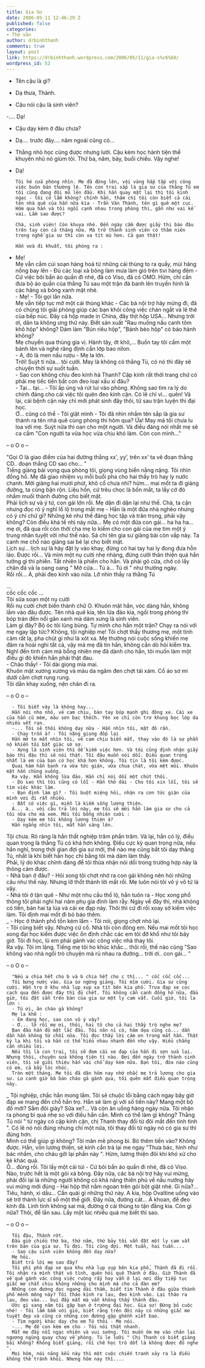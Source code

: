 ```yaml
---
title: Gia Sư
date: 2006-05-11 12:46:29 Z
published: false
categories:
- Thơ văn
author: drbinhthanh
comments: true
layout: post
link: https://drbinhthanh.wordpress.com/2006/05/11/gia-s%c6%b0/
wordpress_id: 52
---
```


- Tên cậu là gì?  
- Dạ thưa, Thành.

- Cậu nói cậu là sinh viên?

-.... Dạ!

- Cậu dạy kèm ở đâu chưa?

- Dạ.... trước đây.... năm ngoái cũng có...

- Thằng nhỏ học cũng được nhưng lười. Cậu kèm học hành tiện thể khuyên nhủ nó giùm tôi. Thứ ba, năm, bảy, buổi chiều. Vậy nghe!

- Dạ!

      Tôi hé cửa phòng nhìn. Mẹ đã đứng lên, vội vàng hấp tấp với công việc buôn bán thường lệ. Tên con trai sắp là gia sư của thằng Tú em tôi cũng đang đội mũ lên đầu. Khi hắn quay mặt lại thì tôi kinh ngạc - tôi có lầm không? chính hắn, thậm chí tôi còn biết cả cái tên nhà quê của hắn nữa kìa - Trần Văn Thành, tên gì quê một cục. Hôm qua hắn và tôi ngồi cạnh nhau trong phòng thi, gần như vai kề vai. Lầm sao được?

      Chà, sinh viên! Còn khuya nhé. Đến ngày cầm được giấy thi báo đậu trên tay còn cả tháng nữa. Mà trở thành sinh viên có thâm niên trong nghề gia sư thì còn xa tít mù hơn. Cả gan thật!

      Hắn vưà đi khuất, tôi phóng ra :

- Mẹ!  
Mẹ vẫn cắm cúi soạn hàng hoá từ những cái thùng to ra quầy, mùi hăng nồng bay lên - Đủ các loại xà bông làm mưa làm gió trên tivi hàng đêm - Cứ việc bôi bẩn áo quần đi nhé, đã có Viso, đã có OMO. Hừm, chỉ cần đưa bộ áo quần của thằng Tú sau một trận đá banh lên truyền hình là các hãng xà bông xanh mặt nhé.  
      - Mẹ! - Tôi gọi lần nữa.  
      Mẹ vẫn tiếp tục mở một cái thùng khác - Các bà nội trợ hãy mừng đi, đã có chúng tôi giải phóng giúp các bạn khỏi công việc chán ngắt và lê thê của bếp núc. Đây cá hộp made in China, đây thịt hộp USA... Nhưng trời ơi, dân ta không ưng thứ này. Biết sản xuất "Rau muống nấu canh tôm khô hộp" không? Dám làm "Bún riêu hộp", "Bánh bèo hộp" có bảo hành không?  
      Mẹ chuyển qua thùng gia vị. Hành tây, ớt khô,... Buồn tay tôi cầm một bánh lên và nghé răng định cắn lớp bao nilon.  
      - A, đó là men nấu rượu - Mẹ la lớn.  
Trời! Suýt tí nữa... tôi cười. May là không có thằng Tú, có nó thì đây sẽ chuyện thời sự suốt tuần.  
      - Sao con không chịu đeo kính hả Thanh? Cặp kính rất thời trang chứ có phải mẹ tiếc tiền bắt con đeo loại xấu xí đâu?  
      - Tại... tại... - Tôi ấp úng và rút lui vào phòng. Không sao tìm ra lý do chính đáng cho cái việc tôi quên đeo kính cận. Có lẽ chỉ vì... quên! Vả lại, cái bệnh cận này chỉ mới phát sinh đây thôi, từ sau trận luyện thi đại học.  
      Ơ... cũng có thể - Tôi giật mình - Tôi đã nhìn nhầm tên sắp là gia sư thành ra tên nhà quê cùng phòng thi hôm qua? Ứa! May mà tôi chưa lu loa với mẹ. Suýt nữa thì oan cho một người. Và điều đáng nói nhất mẹ sẽ ca cẩm "Con người ta vừa học vừa chịu khó làm. Còn con mình..."

– o O o –

"Gọi O là giao điểm của hai đường thẳng xx', yy’, trên xx' ta vẽ đoạn thẳng CD.. đoạn thẳng CD sao cho... "  
      Tiếng giảng bài vọng qua phòng tôi, giọng vùng biển nằng nặng. Tôi nhìn đồng hồ. Mẹ đã giao nhiệm vụ mỗi buổi pha cho hai thầy trò hay ly nước chanh. Mới giảng hai mươi phút, khô cổ chưa nhỉ? hừm... mai mốt ta đi giảng đường, ta cũng bận rộn. Liệu hồn, cứ trêu chọc là bốn mắt, ta lấy cớ đó nhầm muối thành đường cho biết mặt.  
Phải lịch sự và ý tứ, con gái lớn rồi. Mẹ dặn đi dặn lại như thế. Chà, ta cận nhưng đọc rõ ý nghĩ lồ lộ trong mắt mẹ - Hắn là một đứa nhà nghèo nhưng có ý chí chứ gì? Những kẻ như thế đáng học tập và trân trọng, phải vậy không? Còn điều khá tế nhị này nữa... Mẹ có một đứa con gái... ha ha ha... mẹ ơi, đã qua rồi còn thời cha mẹ lo kiếm cho con gái của mẹ tìm một ý trung nhân tuyệt vời như thế nào. Sá chi tên gia sư giảng bài còn vấp này. Ta canh me chổ nào giảng sai bẻ lại cho biết mặt.  
      Lịch sự... lịch sự là hãy đặt ly vào khay, đừng có hai tay hai ly đong đưa hỗn láo. Được rồi... Và mỉm một nụ cười nhẹ nhàng, đừng cười thân thiện quá hắn tưởng gì thì phiền. Tất nhiên là phiền cho hắn. Và phải gõ cửa, chớ có lấy chân đá và la oang oang " Mở cửa... Tú à... Tú ơi " như thường ngày.  
      Rồi rồi... À, phải đeo kính vào nữa. Lỡ nhìn thầy ra thằng Tú

…  
      cốc cốc cốc …  
      Tôi sửa soạn một nụ cười  
Rồi nụ cười chợt biến thành chữ O. Khuôn mặt hắn, vóc dáng hắn, không lầm vào đâu được. Tên nhà quê kia, tên lừa đảo kia, ngồi trong phòng thi bóp trán đến nổi gân xanh mà dám xưng là sinh viên.  
      Làm gì đây? Bộ óc tôi lùng bùng. Tự mình cho hắn một trận? Chạy ra nói với mẹ ngay lập tức? Không, tội nghiệp mẹ! Tôi chợt thấy thương mẹ, một tình cảm rất lạ, pha chút gì như là xót xa. Mẹ thường nói cuộc sống khiến mẹ đâm ra hoài nghi tất cả, vậy mà mẹ đã tin hắn, không cần dò hỏi kiểm tra. Nghĩ đến tình cảm mà bỗng nhiên mẹ đã dành cho hắn, tôi muốn làm một điều gì đó khiến hắn phải thật đau.  
      - Chào thầy! - Tôi dài giọng mỉa mai.  
      Khuôn mặt xương xương và màu da ngăm đen chợt tái xám. Cổ áo sơ mi dưới cằm chợt rung rung.  
      Tôi dằn khay xuống, nện chân đi ra.

  
– o O o –

  
      - Tôi biết vậy là không hay...  
      Hắn nói nho nhỏ, vẻ cam chịu, bàn tay bóp mạnh ghi đông xe. Cái xe của hắn cũ mèm, màu sơn bạc thếch. Yên xe chỉ còn trơ khung bọc lớp da nhiều vết rạn.  
      -... Tôi sẽ thôi không dạy nữa - Hắn nhìn tôi, mặt đỏ rần.  
      - Chạy trốn à? - Tôi nặng giọng đốp lại  
      Hắn mở to mắt nhìn tôi, vẻ cam chịu biến mất, thay vào đó là sự phẫn nộ khiến tôi bất giác sờ sợ.  
      - Xưng là sinh viên thì dễ kiếm việc hơn. Và tôi cũng định nhận giấy báo thi đậu thì sẽ nói thật. Tôi đâu muốn nói dối. Điều quan trọng nhất là em của bạn có học khá hơn không. Tôi tin là tôi kèm được.  
      Quai hàm hắn bạnh ra vừa tức giận, vừa chua chát, vừa mệt mỏi. Khuôn mặt hắn chùng xuống.  
      Ra vậy. Hắn không lừa đảo. Hắn chỉ nói dối một chút thôi.  
      - Dù sao thì tôi cũng có lỗi - Hắn thở dài - Cho tôi xin lỗi, tôi sẽ tìm việc khác làm.  
      - Bạn định làm gì? - Tôi buột miệng hỏi, nhận ra cơn tức giận của mình vơi đi rất nhiều.  
      - Bất cứ việc gì, miễn là kiếm sống lương thiện.  
      Á... à.. với câu trả lời này, mẹ tôi sẽ mời hắn làm gia sư cho cả tôi nữa cho mà xem. Môi tôi bỗng nhiên cười :  
      - Dạy kèm em tôi không lương thiện à?  
      Hắn ngẩng nhìn tôi, mắt hắn sáng lên.  
Tội chưa. Rõ ràng là hắn thất nghiệp trăm phần trăm. Vả lại, hắn có lý, điều quan trọng là thằng Tú có khá hơn không. Điều cực kỳ quan trọng nữa, nếu hắn nghỉ, trong thời gian đợi gia sư mới, thế nào mẹ cũng bắt tôi dạy thằng Tú, nhất là khi biết hắn học chỉ bằng tôi mà dám làm thầy.  
      Phải, lý do khác chính đáng để tôi thừa nhận nói dối trong trường hợp này là thông cảm được.  
      - Nhà bạn ở đâu? - Hỏi xong tôi chợt nhớ ra con gái không nên hỏi những câu như thế này. Nhưng lỡ thốt thành lời mất rồi. Mẹ luôn nói tôi vô ý vô tứ là vậy.  
      - Nhà tôi ở tận quê - Như một nhu cầu thổ lộ, hắn tuôn ra - Học xong phổ thông tôi phải nghỉ hai năm phụ gia đình làm rẫy. Ngày về đây thi, nhà không có tiền, bán hai tạ lúa và cái xe đạp này. Thôi thì cứ đi rồi xoay sở kiếm việc làm. Tôi định mai mốt đi bỏ báo thêm.  
_     - Học ở thành phố tốn kém lắm - Tôi nói, giọng chợt nhỏ lại.  
      - Tôi cũng biết vậy. Nhưng cứ cố. Nhà tôi còn đông em. Nếu mai mốt tôi học xong đại học kiếm được việc ổn định chắc các em tôi đỡ khổ như tôi bây giờ. Tôi đi học, lũ em phải gánh vác công việc nhà thay tôi.  
      Ra vậy. Tôi im lặng. Tiếng mẹ tôi ho khúc khắc... thôi rồi, thế nào cũng "Sao không vào nhà ngồi trò chuyện mà rủ nhau ra đường... trời ơi.. con gái... "

  
– o O o –

  
      "Nếu a chia hết cho b và b chia hết cho c thì... " cốc cốc cốc...  
      Tôi bưng nước vào. Gia sư ngừng giảng. Tôi mĩm cười. Gia sư cũng cười. Hắn trọ ở khu nhà lụp xụp xa tít bên kia phố. Trưa đạp xe cọc cạch qua đến được đây thì đủ chết. Tôi không cần canh đồng hồ nữa, đầu giờ, tôi đặt sẵn trên bàn của gia sư một ly cam vắt. Cuối giờ, tôi la lớn :  
      - Tú ơi, ăn cháo gà không?  
      Mẹ la khẽ :  
      - Em đang học, sao con vô ý vậy?  
      - Ơ... lỡ rồi mẹ ơi, thôi, hai tô cho cả hai thầy trò nghe mẹ?  
      Ban đầu hắn đỏ mặt lắc đầu. Tôi năn nỉ có, hăm dọa cũng có... dần dần hắn không từ chối nữa. Tôi đọc thấy lời cám ơn trong mắt hắn. Thật kỳ lạ khi tôi và hắn có thể hiểu nhau nhanh đến như vậy. Hiểu chẳng cần nhiều lời.  
      Nếu tôi là con trai, tôi sẽ đem cái xe đạp của hắn đi sơn sửa lại. Nhưng thôi, chuyện sửa không tiện tí nào. Đợi đến ngày trở thành sinh viên, tôi sẽ giới thiệu hắn vài chỗ dạy kèm nữa. Bạn tôi, đứa nào cũng có em, cả bầy lóc nhóc.  
      Tròn một tháng. Mẹ tôi đã dặn hôm nay nhớ nhắc mẹ trả lương cho gia sư. Lo canh giờ bà bán cháo gà gánh qua, tôi quên mất điều quan trọng này.  
_ Tội nghiệp, chắc hắn mong lắm. Tôi sẽ chuộc lỗi bằng cách ngay bây giờ đạp xe mang đến chỗ hắn trọ. Hắn sẽ làm gì với số tiền này? Mang một bộ đồ mới? Sắm đôi giày? Sửa xe?... Và còn ăn uống hàng ngày nữa. Tôi nhận ra phong bì quá nhẹ so với điều hắn cần. Mình có thể làm gì không? Thằng Tú nói " từ ngày có cặp kính cận, chị Thanh thay đổi từ đôi mắt đến tính tình ". Có lẽ nó nói đúng nhưng chỉ một nửa, tôi thay đổi từ ngày nó có gia sư thì đúng hơn.  
      Mình có thể giúp gì không? Tôi mân mê phong bì. Bỏ thêm tiền vào? Không được. Hắn, vốn lương thiện, sẽ kính cẩn trả lại me ngay "Thưa bác, hình như bác nhầm, cho cháu gởi lại phần này ". Hừm, lương thiện đôi khi khó xử cho kẻ khác quá.  
      Ồ... đúng rồi. Tôi lấy một cái túi - Cứ bôi bẩn áo quần đi nhé, đã có Viso. Nào, trước hết là một gói xà bông. Đây nữa, các bà nội trợ hãy vui mừng, phải đổi lại là những người không có khả năng thiên phú về nấu nướng hãy vui mừng mới đúng - Hai hộp thịt nằm ngoan trên gói bột giặt nhé. Gì nữa?... Tiêu, hành, xì dầu... Cần quái gì những thứ này. A kia, hộp Ovaltine uống vào sẽ trở thành lực sĩ số một thế giới. Đây nữa, đường cát... À khoan, để đeo kính đã. Linh tính không sai mà, đường ở cái thùng to tận đằng kia. Còn gì nữa? Thôi, để lần sau. Lấy một lúc nhiều quá mẹ biết thì sao.

  
– o O o –

  
      Tôi đậu, Thành rớt.  
      Đầu giờ chiều thứ ba, thứ năm, thứ bảy tôi vẫn đặt một ly cam vắt trên bàn của gia sư. Tú đợi. Tôi cũng đợi. Một tuần, hai tuần....  
      - Sao cậu sinh viên không đến dạy nữa?  
      Mẹ hỏi.  
      Biết trả lời mẹ sao đây?  
      Tôi phì phò đạp xe qua khu nhà lụp xụp bên kia phố, Thành đã đi rồi. Tôi nhận ra mình thật vô tình, quên hỏi quê Thành ở đâu. Giờ Thành đã về quê gánh vác công việc ruộng rẫy hay vẫn ở lại nơi đây tiếp tục giấc mơ chắt chiu không những cho mình mà cho cả đàn em?  
      Những con đường dọc ngang dài thẳm, biết tìm Thành ở đâu giữa thành phố mênh mông này? Tôi tháo kính ra lau, đeo kính vào. Lại tháo ra lau, đeo vào... bụi đầy mắt mà vẫn không thấy thành đâu.  
      Ước gì sang năm tôi gặp bạn ở trường đại học. Gia sư! Đừng bỏ cuộc nhé! - Tôi lẩm bẩm với gió, biết rằng trên đời này có những giấc mơ tuyệt đẹp và cũng có những con đường gập ghềnh xiết bao.  
      - Tìm người khác dạy cho em Tú thôi - Mẹ nói.  
      -... Mẹ để con kèm em cho - Tôi nói thật nhanh.  
      Mắt mẹ đầy nỗi ngạc nhiên và vui sướng. Tôi muốn ôm mẹ vào chân lại ngượng ngùng quay chạy về phòng. Tú le lưỡi " Chị Thanh có biết giảng bài không? Không biết giảng, rồi chê học trò dốt là không được đó nghe ".  
      Mọi hôm, nói năng kểu này thì một cuộc chiến tranh xảy ra là điều không thể tránh khỏi. Nhưng hôm nay thì....
